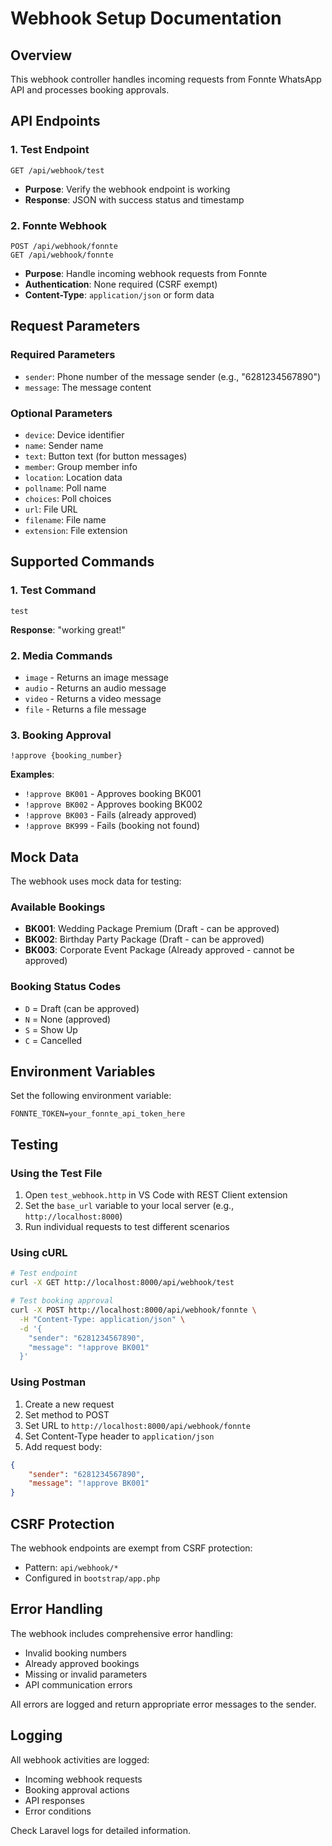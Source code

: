 # Webhook Setup Documentation

## Overview

This webhook controller handles incoming requests from Fonnte WhatsApp API and processes booking approvals.

## API Endpoints

### 1. Test Endpoint

```
GET /api/webhook/test
```

-   **Purpose**: Verify the webhook endpoint is working
-   **Response**: JSON with success status and timestamp

### 2. Fonnte Webhook

```
POST /api/webhook/fonnte
GET /api/webhook/fonnte
```

-   **Purpose**: Handle incoming webhook requests from Fonnte
-   **Authentication**: None required (CSRF exempt)
-   **Content-Type**: `application/json` or form data

## Request Parameters

### Required Parameters

-   `sender`: Phone number of the message sender (e.g., "6281234567890")
-   `message`: The message content

### Optional Parameters

-   `device`: Device identifier
-   `name`: Sender name
-   `text`: Button text (for button messages)
-   `member`: Group member info
-   `location`: Location data
-   `pollname`: Poll name
-   `choices`: Poll choices
-   `url`: File URL
-   `filename`: File name
-   `extension`: File extension

## Supported Commands

### 1. Test Command

```
test
```

**Response**: "working great!"

### 2. Media Commands

-   `image` - Returns an image message
-   `audio` - Returns an audio message
-   `video` - Returns a video message
-   `file` - Returns a file message

### 3. Booking Approval

```
!approve {booking_number}
```

**Examples**:

-   `!approve BK001` - Approves booking BK001
-   `!approve BK002` - Approves booking BK002
-   `!approve BK003` - Fails (already approved)
-   `!approve BK999` - Fails (booking not found)

## Mock Data

The webhook uses mock data for testing:

### Available Bookings

-   **BK001**: Wedding Package Premium (Draft - can be approved)
-   **BK002**: Birthday Party Package (Draft - can be approved)
-   **BK003**: Corporate Event Package (Already approved - cannot be approved)

### Booking Status Codes

-   `D` = Draft (can be approved)
-   `N` = None (approved)
-   `S` = Show Up
-   `C` = Cancelled

## Environment Variables

Set the following environment variable:

```env
FONNTE_TOKEN=your_fonnte_api_token_here
```

## Testing

### Using the Test File

1. Open `test_webhook.http` in VS Code with REST Client extension
2. Set the `base_url` variable to your local server (e.g., `http://localhost:8000`)
3. Run individual requests to test different scenarios

### Using cURL

```bash
# Test endpoint
curl -X GET http://localhost:8000/api/webhook/test

# Test booking approval
curl -X POST http://localhost:8000/api/webhook/fonnte \
  -H "Content-Type: application/json" \
  -d '{
    "sender": "6281234567890",
    "message": "!approve BK001"
  }'
```

### Using Postman

1. Create a new request
2. Set method to POST
3. Set URL to `http://localhost:8000/api/webhook/fonnte`
4. Set Content-Type header to `application/json`
5. Add request body:

```json
{
    "sender": "6281234567890",
    "message": "!approve BK001"
}
```

## CSRF Protection

The webhook endpoints are exempt from CSRF protection:

-   Pattern: `api/webhook/*`
-   Configured in `bootstrap/app.php`

## Error Handling

The webhook includes comprehensive error handling:

-   Invalid booking numbers
-   Already approved bookings
-   Missing or invalid parameters
-   API communication errors

All errors are logged and return appropriate error messages to the sender.

## Logging

All webhook activities are logged:

-   Incoming webhook requests
-   Booking approval actions
-   API responses
-   Error conditions

Check Laravel logs for detailed information.
